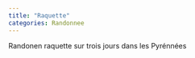 ```yaml
---
title: "Raquette"
categories: Randonnee
---
```


Randonen raquette sur trois jours dans les Pyrénnées